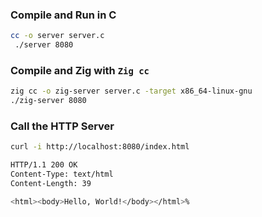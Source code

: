 ### Compile and Run in C

```bash
cc -o server server.c
 ./server 8080
```

### Compile and Zig with `Zig cc`
```bash
zig cc -o zig-server server.c -target x86_64-linux-gnu
./zig-server 8080
```

### Call the HTTP Server
```bash
curl -i http://localhost:8080/index.html
```
```bash
HTTP/1.1 200 OK
Content-Type: text/html
Content-Length: 39

<html><body>Hello, World!</body></html>%   
```